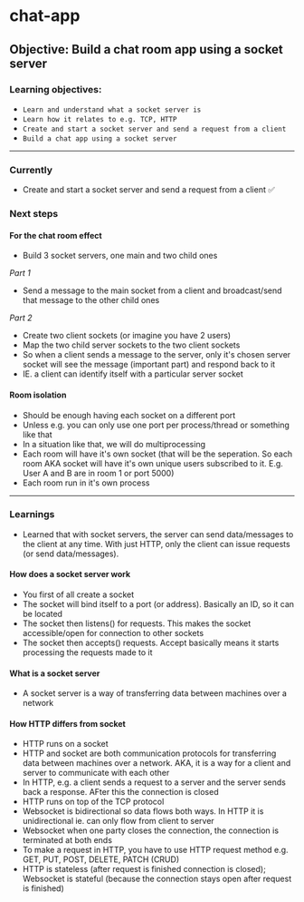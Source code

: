 # chat-app

## Objective: Build a chat room app using a socket server

### Learning objectives:
- `Learn and understand what a socket server is`
- `Learn how it relates to e.g. TCP, HTTP`
- `Create and start a socket server and send a request from a client`
- `Build a chat app using a socket server`

---

### Currently
- Create and start a socket server and send a request from a client ✅

### Next steps

#### For the chat room effect
- Build 3 socket servers, one main and two child ones

*Part 1*
- Send a message to the main socket from a client and broadcast/send that message to the other child ones

*Part 2*
- Create two client sockets (or imagine you have 2 users)
- Map the two child server sockets to the two client sockets
- So when a client sends a message to the server, only it's chosen server socket will see the message (important part) and respond back to it
- IE. a client can identify itself with a particular server socket

#### Room isolation
- Should be enough having each socket on a different port
- Unless e.g. you can only use one port per process/thread or something like that
- In a situation like that, we will do multiprocessing
- Each room will have it's own socket (that will be the seperation. So each room AKA socket will have it's own unique users subscribed to it. E.g. User A and B are in room 1 or port 5000)
- Each room run in it's own process

---

### Learnings
- Learned that with socket servers, the server can send data/messages to the client at any time. With just HTTP, only the client can issue requests (or send data/messages).

#### How does a socket server work
- You first of all create a socket
- The socket will bind itself to a port (or address). Basically an ID, so it can be located
- The socket then listens() for requests. This makes the socket accessible/open for connection to other sockets
- The socket then accepts() requests. Accept basically means it starts processing the requests made to it

#### What is a socket server
- A socket server is a way of transferring data between machines over a network

#### How HTTP differs from socket
- HTTP runs on a socket
- HTTP and socket are both communication protocols for transferring data between machines over a network. AKA, it is a way for a client and server to communicate with each other
- In HTTP, e.g. a client sends a request to a server and the server sends back a response. AFter this the connection is closed
- HTTP runs on top of the TCP protocol
- Websocket is bidirectional so data flows both ways. In HTTP it is unidirectional ie. can only flow from client to server
- Websocket when one party closes the connection, the connection is terminated at both ends
- To make a request in HTTP, you have to use HTTP request method e.g. GET, PUT, POST, DELETE, PATCH (CRUD)
- HTTP is stateless (after request is finished connection is closed); Websocket is stateful (because the connection stays open after request is finished)
